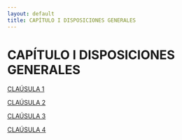 ```yaml
---
layout: default
title: CAPÍTULO I DISPOSICIONES GENERALES 
---
```


# CAPÍTULO I DISPOSICIONES GENERALES 

[CLAÚSULA 1](clausula1.md)

[CLAÚSULA 2](clausula2.md)

[CLAÚSULA 3](clausula3.md)

[CLAÚSULA 4](clausula4.md)